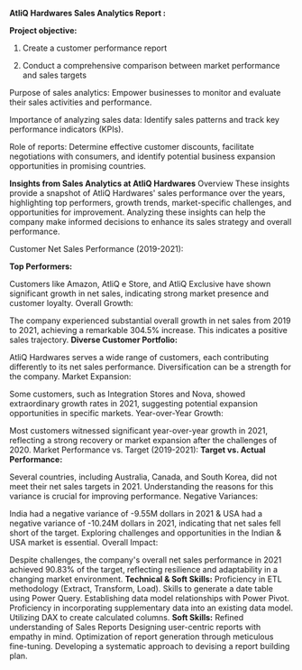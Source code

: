 **AtliQ Hardwares Sales Analytics Report :**

**Project objective:**

1. Create a customer performance report

2. Conduct a comprehensive comparison between market performance and sales targets

Purpose of sales analytics: Empower businesses to monitor and evaluate their sales activities and performance.

Importance of analyzing sales data: Identify sales patterns and track key performance indicators (KPIs).

Role of reports: Determine effective customer discounts, facilitate negotiations with consumers, and identify potential business expansion opportunities in promising countries.

**Insights from Sales Analytics at AtliQ Hardwares**
Overview
These insights provide a snapshot of AtliQ Hardwares' sales performance over the years, highlighting top performers, growth trends, market-specific challenges, and opportunities for improvement. Analyzing these insights can help the company make informed decisions to enhance its sales strategy and overall performance.

Customer Net Sales Performance (2019-2021):

**Top Performers:**

Customers like Amazon, AtliQ e Store, and AtliQ Exclusive have shown significant growth in net sales, indicating strong market presence and customer loyalty.
Overall Growth:

The company experienced substantial overall growth in net sales from 2019 to 2021, achieving a remarkable 304.5% increase. This indicates a positive sales trajectory.
**Diverse Customer Portfolio:**

AtliQ Hardwares serves a wide range of customers, each contributing differently to its net sales performance. Diversification can be a strength for the company.
Market Expansion:

Some customers, such as Integration Stores and Nova, showed extraordinary growth rates in 2021, suggesting potential expansion opportunities in specific markets.
Year-over-Year Growth:

Most customers witnessed significant year-over-year growth in 2021, reflecting a strong recovery or market expansion after the challenges of 2020.
Market Performance vs. Target (2019-2021):
**Target vs. Actual Performance:**

Several countries, including Australia, Canada, and South Korea, did not meet their net sales targets in 2021. Understanding the reasons for this variance is crucial for improving performance.
Negative Variances:

India had a negative variance of -9.55M dollars in 2021 & USA had a negative variance of -10.24M dollars in 2021, indicating that net sales fell short of the target. Exploring challenges and opportunities in the Indian & USA market is essential.
Overall Impact:

Despite challenges, the company's overall net sales performance in 2021 achieved 90.83% of the target, reflecting resilience and adaptability in a changing market environment.
**Technical & Soft Skills:**
 Proficiency in ETL methodology (Extract, Transform, Load).
 Skills to generate a date table using Power Query.
 Establishing data model relationships with Power Pivot.
 Proficiency in incorporating supplementary data into an existing data model.
 Utilizing DAX to create calculated columns.
 **Soft Skills:**
 Refined understanding of Sales Reports
 Designing user-centric reports with empathy in mind.
 Optimization of report generation through meticulous fine-tuning.
 Developing a systematic approach to devising a report building plan.
